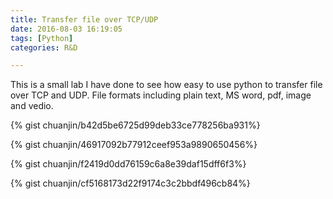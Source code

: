 ```yaml
---
title: Transfer file over TCP/UDP
date: 2016-08-03 16:19:05
tags: [Python]
categories: R&D

---
```


This is a small lab I have done to see how easy to use python to transfer file over TCP and UDP. File formats including plain text, MS word, pdf, image and vedio.

<!--more-->

{% gist chuanjin/b42d5be6725d99deb33ce778256ba931%}

{% gist chuanjin/46917092b77912ceef953a9890650456%}

{% gist chuanjin/f2419d0dd76159c6a8e39daf15dff6f3%}

{% gist chuanjin/cf5168173d22f9174c3c2bbdf496cb84%}
